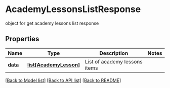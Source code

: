 # AcademyLessonsListResponse

object for get academy lessons list response

## Properties

| Name     | Type                                        | Description                   | Notes |
| -------- | ------------------------------------------- | ----------------------------- | ----- |
| **data** | [**list[AcademyLesson]**](AcademyLesson.md) | List of academy lessons items |

[[Back to Model list]](../README.md#documentation-for-models) [[Back to API list]](../README.md#documentation-for-api-endpoints) [[Back to README]](../README.md)
